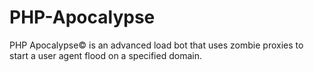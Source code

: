 # PHP-Apocalypse
PHP Apocalypse© is an advanced load bot that uses zombie proxies to start a user agent flood on a specified domain.
